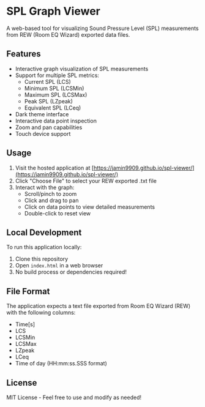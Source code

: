 # SPL Graph Viewer

A web-based tool for visualizing Sound Pressure Level (SPL) measurements from REW (Room EQ Wizard) exported data files.

## Features

- Interactive graph visualization of SPL measurements
- Support for multiple SPL metrics:
  - Current SPL (LCS)
  - Minimum SPL (LCSMin)
  - Maximum SPL (LCSMax)
  - Peak SPL (LZpeak)
  - Equivalent SPL (LCeq)
- Dark theme interface
- Interactive data point inspection
- Zoom and pan capabilities
- Touch device support

## Usage

1. Visit the hosted application at [https://jamin9909.github.io/spl-viewer/](https://jamin9909.github.io/spl-viewer/)
2. Click "Choose File" to select your REW exported .txt file
3. Interact with the graph:
   - Scroll/pinch to zoom
   - Click and drag to pan
   - Click on data points to view detailed measurements
   - Double-click to reset view

## Local Development

To run this application locally:

1. Clone this repository
2. Open `index.html` in a web browser
3. No build process or dependencies required!

## File Format

The application expects a text file exported from Room EQ Wizard (REW) with the following columns:
- Time[s]
- LCS
- LCSMin
- LCSMax
- LZpeak
- LCeq
- Time of day (HH:mm:ss.SSS format)

## License

MIT License - Feel free to use and modify as needed!
